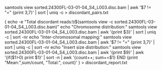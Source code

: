 



samtools view sorted.24300FL-03-01-04_S4_L003.disc.bam | awk '$7 != "=" {print $3,$7}' | sort | uniq -c > discordant_pairs.txt


{
    echo -e "Total discordant reads:\t$(samtools view -c sorted.24300FL-03-01-04_S4_L003.disc.bam)"
    echo "Chromosome distribution:"
    samtools view sorted.24300FL-03-01-04_S4_L003.disc.bam | awk '{print $3}' | sort | uniq -c | sort -nr
    echo "Inter-chromosomal mapping:"
    samtools view sorted.24300FL-03-01-04_S4_L003.disc.bam | awk '$7 != "=" {print $3,$7}' | sort | uniq -c | sort -nr
    echo "Insert size distribution:"
    samtools view sorted.24300FL-03-01-04_S4_L003.disc.bam | awk '{print $9}' | awk '{if($1>0) print $1}' | sort -n | awk '{count++; sum+=$1} END {print "Mean:",sum/count, "Total:", count}'
} > discordant_report.txt



